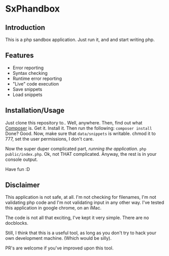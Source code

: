 # SxPhandbox

## Introduction
This is a php sandbox application. Just run it, and and start writing php.

## Features
* Error reporting
* Syntax checking
* Runtime error reporting
* "Live" code execution
* Save snippets
* Load snippets

## Installation/Usage
Just clone this repository to.. Well, anywhere. Then, find out what [Composer](http://getcomposer.org/) is. Get it. Install it. Then run the following:
`composer install`
Done? Good. Now, make sure that `data/snippets` is writable. chmod it to 777, set the user permissions, I don't care. 

Now the super duper complicated part, _running the application_. `php public/index.php`. Ok, not THAT complicated. Anyway, the rest is in your console output.

Have fun :D

## Disclaimer
This application is not safe, at all. I'm not checking for filenames, I'm not validating php code and I'm not validating input in any other way.
I've tested this application in google chrome, on an iMac.

The code is not all that exciting, I've kept it very simple. There are no docblocks.

Still, I think that this is a useful tool, as long as you don't try to hack your own development machine. (Which would be silly).

PR's are welcome if you've improved upon this tool.
